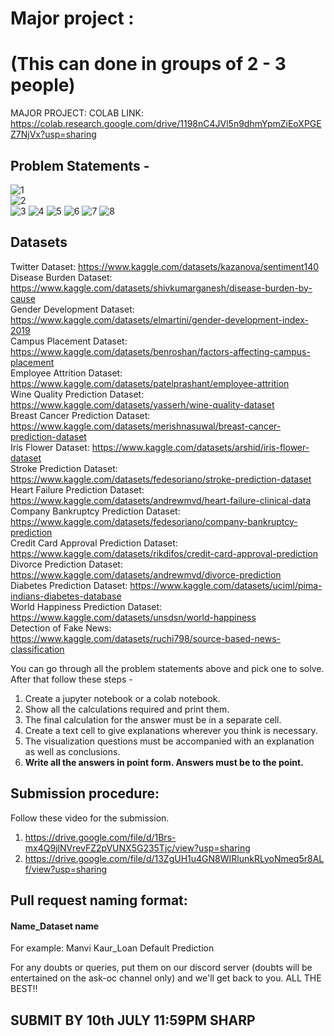 # Major project : 
# (This can done in groups of 2 - 3 people)
MAJOR PROJECT:
COLAB LINK: https://colab.research.google.com/drive/1198nC4JVl5n9dhmYpmZiEoXPGEZ7NjVx?usp=sharing

## Problem Statements - 
![1](https://user-images.githubusercontent.com/82227477/177264668-ce254b14-e8b7-49b7-82d7-3e307a011916.png)<br>
![2](https://user-images.githubusercontent.com/82227477/177264800-aa8896e5-ead8-40c6-be94-f53d1ee56aca.png)<br>
![3](https://user-images.githubusercontent.com/77978729/177378676-f6e85362-7201-4624-a7c5-3fc2d1ae0602.png)
![4](https://user-images.githubusercontent.com/77978729/177378731-e05414e2-fc63-4685-8205-b17b6f7ef742.png)
![5](https://user-images.githubusercontent.com/77978729/177378756-afa40739-45f5-4c41-9d8d-111312572fc5.png)
![6](https://user-images.githubusercontent.com/77978729/177378792-ea048f47-3062-4e3d-bfba-ee382e315658.png)
![7](https://user-images.githubusercontent.com/77978729/177378861-ffaeb5d2-42bd-40f2-b2cc-49f6ff3e30cc.png)
![8](https://user-images.githubusercontent.com/77978729/177378887-090ee8f8-0d1d-469d-b6a9-3368fee2fad2.png)

## Datasets <br>

Twitter Dataset: https://www.kaggle.com/datasets/kazanova/sentiment140 <br>
Disease Burden Dataset: https://www.kaggle.com/datasets/shivkumarganesh/disease-burden-by-cause <br>
Gender Development Dataset: https://www.kaggle.com/datasets/elmartini/gender-development-index-2019 <br>
Campus Placement Dataset: https://www.kaggle.com/datasets/benroshan/factors-affecting-campus-placement <br>
Employee Attrition Dataset: https://www.kaggle.com/datasets/patelprashant/employee-attrition <br>
Wine Quality Prediction Dataset: https://www.kaggle.com/datasets/yasserh/wine-quality-dataset <br>
Breast Cancer Prediction Dataset: https://www.kaggle.com/datasets/merishnasuwal/breast-cancer-prediction-dataset <br>
Iris Flower Dataset: https://www.kaggle.com/datasets/arshid/iris-flower-dataset <br>
Stroke Prediction Dataset: https://www.kaggle.com/datasets/fedesoriano/stroke-prediction-dataset <br>
Heart Failure Prediction Dataset: https://www.kaggle.com/datasets/andrewmvd/heart-failure-clinical-data <br>
Company Bankruptcy Prediction Dataset: https://www.kaggle.com/datasets/fedesoriano/company-bankruptcy-prediction <br>
Credit Card Approval Prediction Dataset: https://www.kaggle.com/datasets/rikdifos/credit-card-approval-prediction <br>
Divorce Prediction Dataset: https://www.kaggle.com/datasets/andrewmvd/divorce-prediction <br>
Diabetes Prediction Dataset: https://www.kaggle.com/datasets/uciml/pima-indians-diabetes-database <br>
World Happiness Prediction Dataset: https://www.kaggle.com/datasets/unsdsn/world-happiness <br>
Detection of Fake News: https://www.kaggle.com/datasets/ruchi798/source-based-news-classification <br>

You can go through all the problem statements above and pick one to solve. After that follow these steps -
1) Create a jupyter notebook or a colab notebook.
2) Show all the calculations required and print them.
3) The final calculation for the answer must be in a separate cell.
4) Create a text cell to give explanations wherever you think is necessary.
5) The visualization questions must be accompanied with an explanation as well as conclusions.
6) **Write all the answers in point form. Answers must be to the point.**

## Submission procedure:
Follow these video for the submission. <br>
1. https://drive.google.com/file/d/1Brs-mx4Q9jlNVrevFZ2pVUNX5G235Tjc/view?usp=sharing
2. https://drive.google.com/file/d/13ZgUH1u4GN8WIRlunkRLyoNmeq5r8ALf/view?usp=sharing

## Pull request naming format:
  #### Name_Dataset name <br>
  For example: Manvi Kaur_Loan Default Prediction
  
For any doubts or queries, put them on our discord server (doubts will be entertained on the ask-oc channel only) and we'll get back to you.
ALL THE BEST!!

## SUBMIT BY 10th JULY 11:59PM SHARP
